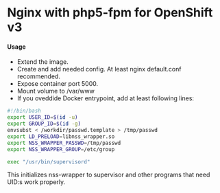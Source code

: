 # Nginx with php5-fpm for OpenShift v3

#### Usage
- Extend the image.
- Create and add needed config. At least nginx default.conf recommended.
- Expose container port 5000.
- Mount volume to /var/www
- If you oveddide Docker entrypoint, add at least following lines:
```bash
#!/bin/bash
export USER_ID=$(id -u)
export GROUP_ID=$(id -g)
envsubst < /workdir/passwd.template > /tmp/passwd
export LD_PRELOAD=libnss_wrapper.so
export NSS_WRAPPER_PASSWD=/tmp/passwd
export NSS_WRAPPER_GROUP=/etc/group

exec "/usr/bin/supervisord"
```
This initializes nss-wrapper to supervisor and other programs that need UID:s work properly.
